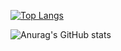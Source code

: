 [![Top Langs](https://github-readme-stats.vercel.app/api/top-langs/?username=IFibla&langs_count=8)](https://github.com/anuraghazra/github-readme-stats)

![Anurag's GitHub stats](https://github-readme-stats.vercel.app/api?username=IFibla&show_icons=true&theme=radical)
